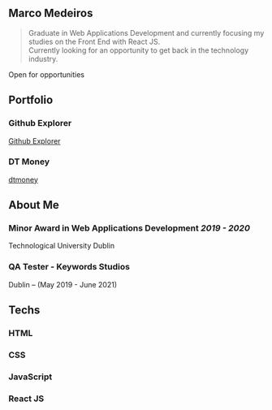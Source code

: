 ## Marco Medeiros

> Graduate in Web Applications Development and currently focusing my studies on the Front End with React JS.  
Currently looking for an opportunity to get back in the technology industry.

Open for opportunities
> 

## Portfolio

### Github Explorer
[Github Explorer](https://confident-noether-0c8bcf.netlify.app/)

### DT Money
[dtmoney](https://sharp-banach-a8130f.netlify.app/)

## About Me

### Minor Award in Web Applications Development *2019 - 2020*
Technological University Dublin

### QA Tester - Keywords Studios
Dublin – (May 2019 - June 2021)

## Techs

### HTML
### CSS
### JavaScript
### React JS
